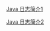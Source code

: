[Java 日志简介1](https://github.com/lsyf/lsyf.github.io/issues/1)

[Java 日志简介2](https://github.com/lsyf/lsyf.github.io/issues/2)
